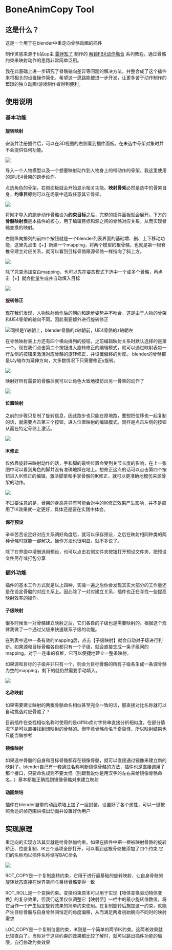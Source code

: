 # BoneAnimCopy Tool
## 这是什么？
这是一个用于在blender中重定向骨骼动画的插件

制作灵感来源于b站up主 
[露伴知了](https://space.bilibili.com/260963472) 
制作的
[解锁FBX动作融合](https://www.bilibili.com/video/BV1GE411i7j3
) 
系列教程，通过骨骼约束来映射动作的思路非常简单泛用。

我在此基础上进一步研究了骨骼轴向差异等问题的解决方法，并整合成了这个插件来将相关的设置操作简化。希望这一思路能被进一步开发，让更多苦于动作制作的繁琐的独立动画/游戏制作者得到便利。

## 使用说明
### 基本功能
#### 旋转映射
安装并注册插件后，可以在3D视图的右侧看到插件面板。在未选中骨架对象时并不会提供任何功能。

![](README.assets/未选中骨架.png)

导入一个人物模型以及一个想要映射动作到人物身上的带动作的骨架。我这里使用的是UE4骨架的跑步动作。

点选角色的骨架，右侧面板就会开始显示相关功能。**映射骨架**必然是选中的骨架自身，**约束目标**则可以在场景中选取任意其它骨架。

![](README.assets/QQ截图20201020013251.png)

将刚才导入的跑步动作骨骼设为**约束目标**之后，完整的插件面板就会展开。下方的**骨骼映射表**是本插件的核心，用于编辑目标和源之间的骨骼对应关系，从而实现骨骼变换的映射。

右侧纵向排列的前四个按钮就是一个blender列表界面的基础增、删、上下移动功能，这里先点击【+】新建一个mapping，将两个模型的根骨骼，也就是第一根脊椎骨建立对应关系，就可以看到目标骨骼跟源骨骼一样指向了斜上方。

![](README.assets/BAC_README_01.gif)

除了凭空添加空白mapping，也可以先在姿态模式下选中一个或多个骨骼，再点击【+】就会批量生成并自动填入目标

![](README.assets/BAC_README_02.gif)

#### 旋转修正
现在我们发现，人物映射动作后的朝向和跑步姿势并不吻合，这是由于人物的骨架和UE4骨架的轴向不同。因此需要额外进行旋转修正

![](README.assets/QQ截图20201020111402.png "同样是Y轴朝上，blender骨骼的z轴朝前，UE4骨骼的z轴朝左")

在骨骼映射表上方还有四个横向排列的按钮，之前编辑映射关系时默认选择的是第一个。现在我们点击第二个按钮进入旋转修正的编辑模式，就可以通过映射表每一行左侧的按钮来激活对应骨骼的旋转修正，并设置偏移的角度。
blender的骨骼都是以y轴作为延伸方向，大多数情况下只需要修正y旋转。

![](README.assets/BAC_README_03.gif)

映射好所有需要的骨骼后就可以让角色大致地模仿出另一骨架的动作了

![](README.assets/BAC_README_05.gif)

#### 位置映射
之前的步骤只复制了旋转信息，因此跑步也只能在原地跑，要想把位移也一起复制的话，就需要点击第三个按钮，进入位置映射的编辑模式。同样是点击左侧的按钮从而在特定骨骼上激活。

![](README.assets/BAC_README_06.gif)

#### IK修正
仅依靠旋转来映射动作的话，手和脚的最终位置会受到关节长度的影响，在上一张图中可以看到角色的脚并没有准确地踩在地上。想修正这点的话可以点击第四个按钮进入IK修正的编辑。激活脚掌和手掌骨骼的IK修正，就可以更准确地模仿来源骨架的动作。

![](README.assets/BAC_README_07.gif)

不过要注意的是，骨架的身高差异有可能会对手的IK修正效果产生影响，并不是应用了IK效果就一定更好，具体还是要在实践中体会。

#### 保存预设
辛辛苦苦设定好对应关系调好角度后，就可以保存预设，之后在映射相同种类的两种骨骼时就能一键解决。操作方法也很明显，就不多说了。

除了在界面中增删选用预设，也可以点击右侧文件夹按钮打开预设文件夹，把预设文件另存或打包分享

### 额外功能
插件的基本工作方式就是以上四种，实操一遍之后你会发现其实大部分的工作量还是在设定骨骼的对应关系上。因此除了一对对建立关系，插件也正在寻找一些提高映射效率的操作。

#### 子级映射
很多时候当一对骨骼建立映射之后，它们各自的子级也是需要映射的。根据这个规律我做了一个通过父级来快速联系子级的功能。

在列表中选中一条有效的mapping后，点击【子级映射】就会自动对子级进行判断。如果源和目标骨骼各自都只有一个子级，就会直接生成一条子级间的mapping。对于一连串的脊椎，它可以便捷地建立一整条映射。

如果源和目标的子级并非只有一个，则会为目标骨骼的所有子级各生成一条源骨骼为空的mapping，剩下的就仍然需要手动填入。

![](README.assets/.gif)

#### 名称映射
如果需要建立映射的两根骨骼命名相似甚至完全一致的话，那直接对比名称就可以自动挑选对应骨骼了？

目前插件在查找相似名称时使用的是difflib库对字符串直接分析相似度，在部分情况下是可以直接找到想映射的骨骼的。但毕竟骨骼命名千奇百怪，所以映射结果也只能当做参考

#### 镜像映射
如果选中骨骼的自身和目标骨骼都存在镜像骨骼，就可以直接通过镜像来建立新的映射了。blender自己有一套通过名称判断镜像骨骼的方法，插件也是直接调用了那个接口，只要命名规则不要太怪（别跟我说你是用汉字的左右来给镜像骨骼命名...）基本都能正确找到镜像骨骼对来建立映射

#### 动画烘培
插件在blender自带的动画烘培上加了一层封装，设置好了各个属性，可以一键按照合适的帧范围烘培出动画并设置好伪用户

## 实现原理
重定向的实现方法其实就是给骨骼加约束。如果在插件中把一根被映射骨骼的旋转矫正、位置复制、IK三个选项全部打开，可以看到这根骨骼被添加了四个约束,它们的名称均以插件名称缩写BAC命名

![](README.assets/约束列表.png)

ROT_COPY是一个复制旋转约束，它用于进行最基础的旋转映射，让自身骨骼的旋转状态直接在世界空间与目标骨骼变得一致

ROT_ROLL是一个变换约束。变换约束原本可以用于实现【物体变换驱动物体变换】的复杂效果，但我们这里仅仅调整它【映射至】一栏中的最小旋转值数值，将它当作一个产生恒定旋转效果的简单约束使用。在复制旋转后施加这一约束，就能产生目标骨骼与自身骨骼间恒定的角度偏移，从而满足两者初始朝向不同时的映射需求

LOC_COPY是一个复制位置约束，IK则是一个简单的两节IK约束。这两者效果就比较直白了。当你对于这些约束的效果都比较了解时，就可以跳出插件功能的局限，自行修改约束效果
